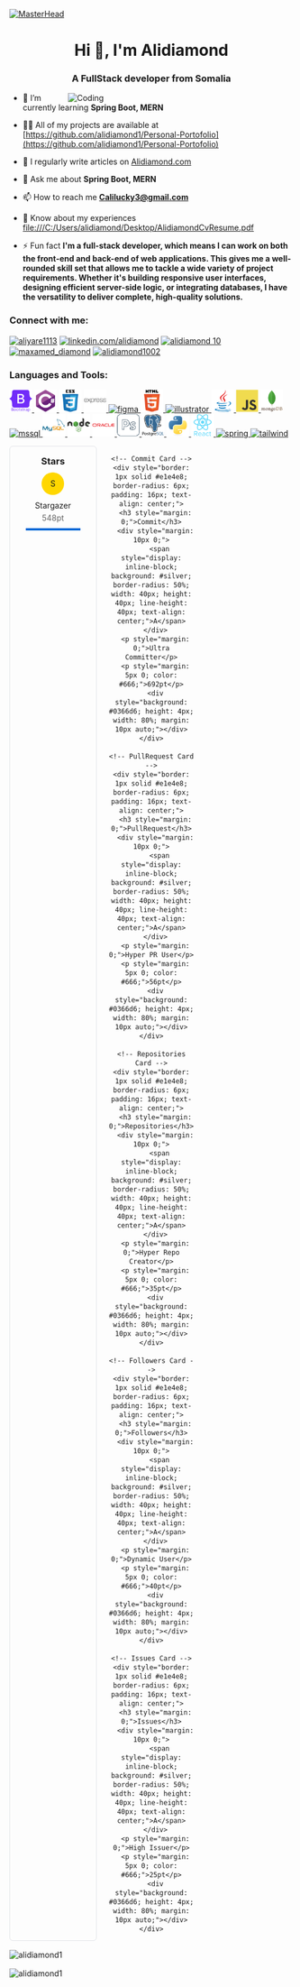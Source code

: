 [![MasterHead](https://maruf001-mt.github.io/Premium-Delivery/web.gif)](https://Alidiamond.io)

<h1 align="center">Hi 👋, I'm Alidiamond</h1>
<h3 align="center">A FullStack developer from Somalia</h3>
<img align="right" alt="Coding" width="400" src="https://cdn.dribbble.com/users/1162077/screenshots/3848914/programmer.gif">
<!--<p align="left"> <img src="https://komarev.com/ghpvc/?username=alidiamond1&label=Profile%20views&color=0e75b6&style=flat" alt="alidiamond1" /> </p>-->

<!--<p align="left"> <a href="https://github.com/ryo-ma/github-profile-trophy"><img src="https://github-profile-trophy.vercel.app/?username=alidiamond1" alt="alidiamond1" /></a> </p>-->

- 🌱 I’m currently learning **Spring Boot, MERN**

- 👨‍💻 All of my projects are available at [https://github.com/alidiamond1/Personal-Portofolio](https://github.com/alidiamond1/Personal-Portofolio)

- 📝 I regularly write articles on [Alidiamond.com](https://10web-site.ai/177/hip-lioness/)

- 💬 Ask me about **Spring Boot, MERN**

- 📫 How to reach me **Calilucky3@gmail.com**

- 📄 Know about my experiences [file:///C:/Users/alidiamond/Desktop/AlidiamondCvResume.pdf](file:///C:/Users/alidiamond/Desktop/AlidiamondCvResume.pdf)

- ⚡ Fun fact **I'm a full-stack developer, which means I can work on both the front-end and back-end of web applications. This gives me a well-rounded skill set that allows me to tackle a wide variety of project requirements. Whether it's building responsive user interfaces, designing efficient server-side logic, or integrating databases, I have the versatility to deliver complete, high-quality solutions.**

<h3 align="left">Connect with me:</h3>
<p align="left">
<a href="https://twitter.com/aliyare1113" target="blank"><img align="center" src="https://raw.githubusercontent.com/rahuldkjain/github-profile-readme-generator/master/src/images/icons/Social/twitter.svg" alt="aliyare1113" height="30" width="40" /></a>
<a href="https://linkedin.com/in/linkedin.com/alidiamond" target="blank"><img align="center" src="https://raw.githubusercontent.com/rahuldkjain/github-profile-readme-generator/master/src/images/icons/Social/linked-in-alt.svg" alt="linkedin.com/alidiamond" height="30" width="40" /></a>
<a href="https://fb.com/alidiamond 10" target="blank"><img align="center" src="https://raw.githubusercontent.com/rahuldkjain/github-profile-readme-generator/master/src/images/icons/Social/facebook.svg" alt="alidiamond 10" height="30" width="40" /></a>
<a href="https://instagram.com/maxamed_diamond" target="blank"><img align="center" src="https://raw.githubusercontent.com/rahuldkjain/github-profile-readme-generator/master/src/images/icons/Social/instagram.svg" alt="maxamed_diamond" height="30" width="40" /></a>
<a href="https://www.youtube.com/c/alidiamond100" target="blank"><img align="center" src="https://raw.githubusercontent.com/rahuldkjain/github-profile-readme-generator/master/src/images/icons/Social/youtube.svg" alt="alidiamond1002" height="30" width="40" /></a>
</p>

<h3 align="left">Languages and Tools:</h3>
<p align="left"> <a href="https://getbootstrap.com" target="_blank" rel="noreferrer"> <img src="https://raw.githubusercontent.com/devicons/devicon/master/icons/bootstrap/bootstrap-plain-wordmark.svg" alt="bootstrap" width="40" height="40"/> </a> <a href="https://www.w3schools.com/cs/" target="_blank" rel="noreferrer"> <img src="https://raw.githubusercontent.com/devicons/devicon/master/icons/csharp/csharp-original.svg" alt="csharp" width="40" height="40"/> </a> <a href="https://www.w3schools.com/css/" target="_blank" rel="noreferrer"> <img src="https://raw.githubusercontent.com/devicons/devicon/master/icons/css3/css3-original-wordmark.svg" alt="css3" width="40" height="40"/> </a> <a href="https://www.docker.com/" target="_blank" rel="noreferrer"> 
<img src="https://raw.githubusercontent.com/devicons/devicon/master/icons/express/express-original-wordmark.svg" alt="express" width="40" height="40"/> </a> <a href="https://www.figma.com/" target="_blank" rel="noreferrer"> <img src="https://www.vectorlogo.zone/logos/figma/figma-icon.svg" alt="figma" width="40" height="40"/> </a> <a href="https://www.w3.org/html/" target="_blank" rel="noreferrer"> <img src="https://raw.githubusercontent.com/devicons/devicon/master/icons/html5/html5-original-wordmark.svg" alt="html5" width="40" height="40"/> </a> <a href="https://www.adobe.com/in/products/illustrator.html" target="_blank" rel="noreferrer"> <img src="https://www.vectorlogo.zone/logos/adobe_illustrator/adobe_illustrator-icon.svg" alt="illustrator" width="40" height="40"/> </a> <a href="https://www.java.com" target="_blank" rel="noreferrer"> <img src="https://raw.githubusercontent.com/devicons/devicon/master/icons/java/java-original.svg" alt="java" width="40" height="40"/> </a> <a href="https://developer.mozilla.org/en-US/docs/Web/JavaScript" target="_blank" rel="noreferrer"> <img src="https://raw.githubusercontent.com/devicons/devicon/master/icons/javascript/javascript-original.svg" alt="javascript" width="40" height="40"/> </a> <a href="https://www.mongodb.com/" target="_blank" rel="noreferrer"> <img src="https://raw.githubusercontent.com/devicons/devicon/master/icons/mongodb/mongodb-original-wordmark.svg" alt="mongodb" width="40" height="40"/> </a> <a href="https://www.microsoft.com/en-us/sql-server" target="_blank" rel="noreferrer"> <img src="https://www.svgrepo.com/show/303229/microsoft-sql-server-logo.svg" alt="mssql" width="40" height="40"/> </a> <a href="https://www.mysql.com/" target="_blank" rel="noreferrer"> <img src="https://raw.githubusercontent.com/devicons/devicon/master/icons/mysql/mysql-original-wordmark.svg" alt="mysql" width="40" height="40"/> </a> <a href="https://nodejs.org" target="_blank" rel="noreferrer"> <img src="https://raw.githubusercontent.com/devicons/devicon/master/icons/nodejs/nodejs-original-wordmark.svg" alt="nodejs" width="40" height="40"/> </a> <a href="https://www.oracle.com/" target="_blank" rel="noreferrer"> <img src="https://raw.githubusercontent.com/devicons/devicon/master/icons/oracle/oracle-original.svg" alt="oracle" width="40" height="40"/> </a> <a href="https://www.photoshop.com/en" target="_blank" rel="noreferrer"> <img src="https://raw.githubusercontent.com/devicons/devicon/master/icons/photoshop/photoshop-line.svg" alt="photoshop" width="40" height="40"/> </a> <a href="https://www.postgresql.org" target="_blank" rel="noreferrer"> <img src="https://raw.githubusercontent.com/devicons/devicon/master/icons/postgresql/postgresql-original-wordmark.svg" alt="postgresql" width="40" height="40"/> </a> <a href="https://www.python.org" target="_blank" rel="noreferrer"> <img src="https://raw.githubusercontent.com/devicons/devicon/master/icons/python/python-original.svg" alt="python" width="40" height="40"/> </a> <a href="https://reactjs.org/" target="_blank" rel="noreferrer"> <img src="https://raw.githubusercontent.com/devicons/devicon/master/icons/react/react-original-wordmark.svg" alt="react" width="40" height="40"/> </a> <a href="https://spring.io/" target="_blank" rel="noreferrer"> <img src="https://www.vectorlogo.zone/logos/springio/springio-icon.svg" alt="spring" width="40" height="40"/> </a> <a href="https://tailwindcss.com/" target="_blank" rel="noreferrer"> <img src="https://www.vectorlogo.zone/logos/tailwindcss/tailwindcss-icon.svg" alt="tailwind" width="40" height="40"/> </a> </p>


<div align="center">
  <div style="display: grid; grid-template-columns: repeat(3, 1fr); gap: 20px; max-width: 800px;">
    <!-- Stars Card -->
    <div style="border: 1px solid #e1e4e8; border-radius: 6px; padding: 16px; text-align: center;">
      <h3 style="margin: 0;">Stars</h3>
      <div style="margin: 10px 0;">
        <span style="display: inline-block; background: gold; border-radius: 50%; width: 40px; height: 40px; line-height: 40px; text-align: center;">S</span>
      </div>
      <p style="margin: 0;">Stargazer</p>
      <p style="margin: 5px 0; color: #666;">548pt</p>
      <div style="background: #0366d6; height: 4px; width: 80%; margin: 10px auto;"></div>
    </div>

    <!-- Commit Card -->
    <div style="border: 1px solid #e1e4e8; border-radius: 6px; padding: 16px; text-align: center;">
      <h3 style="margin: 0;">Commit</h3>
      <div style="margin: 10px 0;">
        <span style="display: inline-block; background: #silver; border-radius: 50%; width: 40px; height: 40px; line-height: 40px; text-align: center;">A</span>
      </div>
      <p style="margin: 0;">Ultra Committer</p>
      <p style="margin: 5px 0; color: #666;">692pt</p>
      <div style="background: #0366d6; height: 4px; width: 80%; margin: 10px auto;"></div>
    </div>

    <!-- PullRequest Card -->
    <div style="border: 1px solid #e1e4e8; border-radius: 6px; padding: 16px; text-align: center;">
      <h3 style="margin: 0;">PullRequest</h3>
      <div style="margin: 10px 0;">
        <span style="display: inline-block; background: #silver; border-radius: 50%; width: 40px; height: 40px; line-height: 40px; text-align: center;">A</span>
      </div>
      <p style="margin: 0;">Hyper PR User</p>
      <p style="margin: 5px 0; color: #666;">56pt</p>
      <div style="background: #0366d6; height: 4px; width: 80%; margin: 10px auto;"></div>
    </div>

    <!-- Repositories Card -->
    <div style="border: 1px solid #e1e4e8; border-radius: 6px; padding: 16px; text-align: center;">
      <h3 style="margin: 0;">Repositories</h3>
      <div style="margin: 10px 0;">
        <span style="display: inline-block; background: #silver; border-radius: 50%; width: 40px; height: 40px; line-height: 40px; text-align: center;">A</span>
      </div>
      <p style="margin: 0;">Hyper Repo Creator</p>
      <p style="margin: 5px 0; color: #666;">35pt</p>
      <div style="background: #0366d6; height: 4px; width: 80%; margin: 10px auto;"></div>
    </div>

    <!-- Followers Card -->
    <div style="border: 1px solid #e1e4e8; border-radius: 6px; padding: 16px; text-align: center;">
      <h3 style="margin: 0;">Followers</h3>
      <div style="margin: 10px 0;">
        <span style="display: inline-block; background: #silver; border-radius: 50%; width: 40px; height: 40px; line-height: 40px; text-align: center;">A</span>
      </div>
      <p style="margin: 0;">Dynamic User</p>
      <p style="margin: 5px 0; color: #666;">40pt</p>
      <div style="background: #0366d6; height: 4px; width: 80%; margin: 10px auto;"></div>
    </div>

    <!-- Issues Card -->
    <div style="border: 1px solid #e1e4e8; border-radius: 6px; padding: 16px; text-align: center;">
      <h3 style="margin: 0;">Issues</h3>
      <div style="margin: 10px 0;">
        <span style="display: inline-block; background: #silver; border-radius: 50%; width: 40px; height: 40px; line-height: 40px; text-align: center;">A</span>
      </div>
      <p style="margin: 0;">High Issuer</p>
      <p style="margin: 5px 0; color: #666;">25pt</p>
      <div style="background: #0366d6; height: 4px; width: 80%; margin: 10px auto;"></div>
    </div>
  </div>
</div>



<p><img align="center" src="https://github-readme-stats.vercel.app/api/top-langs?username=alidiamond1&show_icons=true&locale=en&layout=compact" alt="alidiamond1" /></p>

<p><img align="center" src="https://github-readme-streak-stats.herokuapp.com/?user=alidiamond1&" alt="alidiamond1" /></p>
